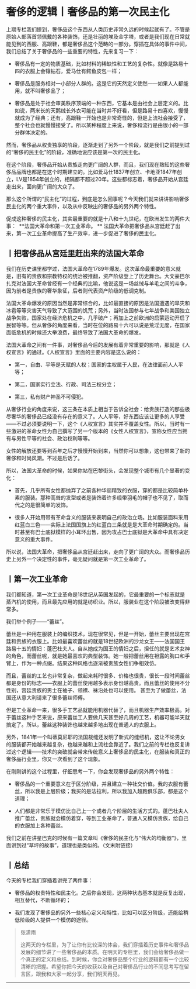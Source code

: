 # 奢侈的逻辑丨奢侈品的第一次民主化

上期专栏我们提到，奢侈品这个东西从人类历史非常久远的时候起就有了。不管是原始人部落首领佩戴的各种装饰，还是壮丽的埃及金字塔，或者是我们现在日常就能见到的西服、高跟鞋，都是奢侈品这个范畴的一部分。穿插在具体的事件中间，我们总结了关于奢侈品的一些重要的特性，先来复习一下：

* 奢侈品有一定的物质基础，比如材料的稀缺性和工艺的复杂性。就像是路易十四的衣服上会镶钻石，爱马仕有鳄鱼皮包一样；

* 奢侈品是服务相对一小部分人群的。这是它的天然定义使然——如果人人都能用，就不叫奢侈品了；

* 奢侈品是处于社会审美秩序顶端的一种东西，它基本是由社会上层定义的。比如说，两米长的天鹅绒长外衣可能在当时并不好看，但是路易十四喜欢，慢慢就成为了经典；还有，高跟鞋一开始也是非常奇怪的，但是上流社会接受了，整个社会也就慢慢接受了。所以某种程度上来说，奢侈和流行是由很小的一部分群体决定的。

然而，奢侈品从权贵独享的阶段，逐渐走到了另外一个阶段，就是我们之前提到过的“奢侈的民主化”的阶段，准确地说应该是第一次的民主化。

在这个阶段，奢侈品开始从贵族走向更广阔的人群，而且，我们现在熟知的这些奢侈品品牌也都是在这个时期建立的。比如爱马仕1837年创立、卡地亚1847年创立，LV是1854年创立的，相隔都不超过20年。这些都标志着，奢侈品开始从宫廷走出来，面向更广阔的大众了。

那么这个所谓的“民主化”的过程，到底是怎么回事呢？今天我们就来讲讲影响奢侈民主化的两个重大事件，以及从中反映出的奢侈品的另外两个特性。

促成这种奢侈的民主化，其实最重要的就是十八和十九世纪，在欧洲发生的两件大事：  **法国大革命和第一次工业革命。 ** 法国大革命把奢侈品从宫廷赶了出来，第一次工业革命提高了生产效率，进一步促进了奢侈的民主化。

## 丨把奢侈品从宫廷里赶出来的法国大革命

我们在历史课里都学过，法国大革命在1789年爆发。这次革命最重要的意义就是，旧有的贵族和宗教特权的统治被推翻，资产阶级登上了历史舞台。大文豪巴尔扎克对法国大革命曾经有一个经典的比喻，他说这是一场丝绒与羊毛之间的斗争，因为前者是贵族的奢华象征，后者则代表资产阶级的低调克制。

法国大革命爆发的原因当然是非常综合的，比如最直接的原因是法国遭遇的旱灾和冰雹等等灾害天气导致了大范围的饥荒；另外，当时法国参与七年战争和美国独立战争失败，国家处在经济危机之中，几乎破产；再加上之前欧洲的启蒙运动开启了民智等等。但从奢侈的角度来看，当时在位的路易十六可以说是荒淫无度，在国家面临危机的时候还大举浪费，最终导致了法国大革命的爆发。

法国大革命之间有一件事，对奢侈品今后的发展有着非常重要的影响，那就是《人权宣言》的通过。《人权宣言》里面的主要内容是这么说的：

* 第一，自由、平等是天赋的人权；国家的主权属于人民，在法律面前人人平等；

* 第二，国家实行立法、行政、司法三权分立；

* 第三，私有财产神圣不可侵犯。

从奢侈行业的角度来说，这三条在本质上相当于告诉全社会：给贵族打造的那些极尽奢华的奢侈品已经没有存在的意义了。人人平等，好东西应该让更多的人享受——不过必须要说明一下，这个《人权宣言》其实并不覆盖女性。所以，当时有一些激进的革命女性为自己撰写了另一个版本的《女性人权宣言》，宣称女性应当拥有与男性平等的社会、政治权利等等。

女性的解放还要等到百年之后才慢慢开始到来，当然你可以想象，这也带来了新的奢侈和时尚风潮。不过是后话了。

所以，法国大革命的时候，如果你站在巴黎街头，会发现整个城市有几个显著的变化：

* 首先，几乎所有女性都抛弃了之前各种华丽精致的衣服，穿的都是比较简单朴素的服装。那种高耸的发型或者是装饰着许多缎带羽毛的帽子也不见了，取而代之的是很简单的发饰。

* 很多人开始用带有革命含义的服装来表明自己的政治立场。比如服装面料采用红蓝白三色——实际上法国国旗上的红蓝白三条就是是大革命时期确定的。当时甚至有巴士底狱模样的小耳环出售，因为攻占巴士底狱是大革命中具有决定意义的重大事件。

所以说，法国大革命，把奢侈品从宫廷赶出来，走向了更广阔的大众。而奢侈品历史上另外一个决定性的事件，毫无疑问就是第一次工业革命了。

## 丨第一次工业革命

我们都知道，第一次工业革命是18世纪从英国发起的，它最重要的一个标志就是蒸汽机的使用，而且最先应用的就是纺织业。所以，服装业在这个阶段被改变得非常多。

我们举个例子——“蕾丝”。

蕾丝是一种用在服装上的编织技术，现在很常见，但是一开始，蕾丝主要出现在宫廷和贵族的衣服上。比如最喜欢蕾丝的就是18世纪欧洲的沙龙女王——法国国王路易十五的情妇：蓬巴杜夫人。自从她成为国王的情妇之后，担任的就是艺术女神的角色，而蕾丝呢，就是她最喜欢的典型装饰。她一般把蕾丝用在袒露的胸口和手臂上，作为一种点缀。结果这种风格也逐渐被贵族女性们争相效仿。

而且，蕾丝的工艺也非常复杂，做起来耗时很多、价格也很贵，很长一段时间蕾丝都是身份的标志——衣服上的蕾丝使用越多表示身份越高贵。而且蕾丝的使用不分性别，宫廷贵族的男士在袖子、领襟、袜沿处也可以使用。 甚至为了做蕾丝，法国还从意大利请来了很多蕾丝师傅。

但是工业革命一来，很多手工艺品就能用机器代替了，而且机器生产效率极高。对于蕾丝这种手艺来说，原来蕾丝工人要做几天甚至好几周的工艺，机器可能半天就搞定了。所以，蕾丝这种装饰也越来越多地出现在普通人的衣服上。

另外，1841年一个叫蒂莫尼耶的法国裁缝还发明了新式的缝纫机，这让不论男女的服装都开始越来越复杂，也越来越和上流社会靠近了。我们之前的专栏也反复讲过这个逻辑——技术的突破就会带来传统意义上奢侈品的民主化，在服装和真正的奢侈品行业里，你又一次看到了这个现象。

在刚刚讲的这个过程里，仔细思考一下，你会发现奢侈品的另外两个特性：

* 奢侈品的一个重要意义在于区分阶级，并且建立一种社交价值。我的衣服有蕾丝，所以我是上层阶级；我买的是法拉利，所以我加入超跑俱乐部，都是这个道理；

* 人们都是非常乐于模仿比自己上一个或者几个阶层的生活方式的。蓬巴杜夫人推广蕾丝，贵族就会模仿着穿，等到工业革命了，普通人又模仿贵族，给自己的衣服加上各种蕾丝。

我们之前在讲星巴克的时候有一篇文章叫《奢侈的民主化与“伟大的均衡器”》，里面讲到过“草坪的故事”，道理也是类似的。（文末附链接）

## 丨总结

今天的专栏我们穿插着讲完了两件事：

* 奢侈品的权贵特性和民主化。之后你会发现，这两种状态基本就是反复出现，相互替代，不断循环的；

* 我们发现了奢侈品的另外一些核心定义和特性，比如可以区分阶级，还能给稍低阶级的人提供一个模仿的途径。

> 张潇雨
> 
> 这两天的专栏里，为了让你有比较深的体会，我们穿插着历史事件和奢侈品发展的细节讲了一些奢侈品的本质。在明天的专栏里，我们会给奢侈品做一个真正的定义和总结。到时候，你会对奢侈品整个行业的逻辑都有一个比较清晰的把握。希望你把今天的收获以及自己对奢侈品行业的不同思考写在留言区，跟我和大家一起分享，我们明天再见。

---
